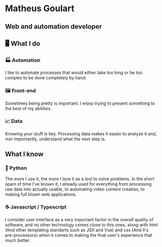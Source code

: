 # Matheus Goulart

## Web and automation developer

## 🖥 What I do

### 🏭 Automation

I like to automate processes that would either take too long or be too complex to be done completely by hand.

### 🖼 Front-end

Sometimes being pretty is important. I enjoy trying to present something to the best of my abilities.

### 📈 Data

Knowing your stuff is key. Processing data makes it easier to analyze it and, mor importantly, understand what the next step is.


## What I know

### 🐍 Python

The more I use it, the more I love it as a tool to solve problems. In the short spam of time I've known it, I already used for everything from processing raw data into actually usable, to automating video content creation, to making full blown web applications.

### ☕ Javascript / Typescript

I consider user interface as a very important factor in the overall quality of software, and no other technology comes close to this ones, along with html (And other templating standarts such as JSX and Vue) and css (And it's pre-processors) when it comes to making the final user's experience that much better.

<!--
**mathealgou/mathealgou** is a ✨ _special_ ✨ repository because its `README.md` (this file) appears on your GitHub profile.

Here are some ideas to get you started:

- 🔭 I’m currently working on ...
- 🌱 I’m currently learning ...
- 👯 I’m looking to collaborate on ...
- 🤔 I’m looking for help with ...
- 💬 Ask me about ...
- 📫 How to reach me: ...
- 😄 Pronouns: ...
- ⚡ Fun fact: ...
-->
